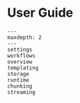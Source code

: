 # User Guide

```{toctree}
---
maxdepth: 2
---
settings
workflows
overview
templating
storage
runtime
chunking
streaming
````